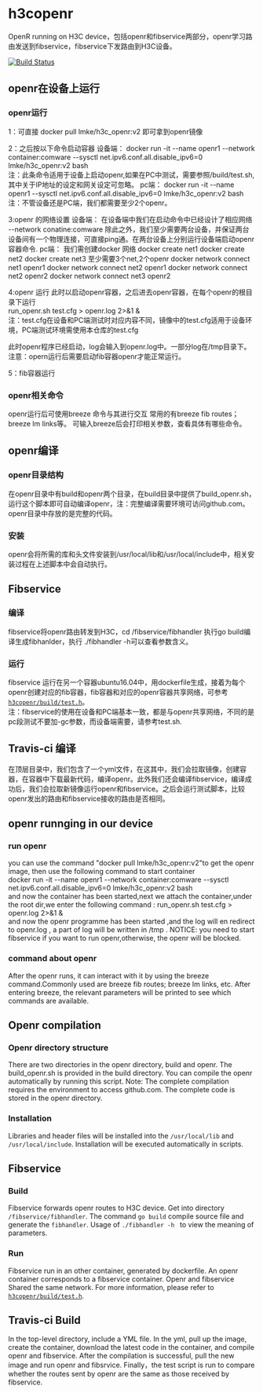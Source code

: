 # h3copenr
OpenR running on H3C device，包括openr和fibservice两部分，openr学习路由发送到fibservice，fibservice下发路由到H3C设备。

[![Build Status](https://www.travis-ci.org/h3copen/h3copenr.svg?branch=master)](https://www.travis-ci.org/h3copen/h3copenr) 

## openr在设备上运行
### openr运行
1：可直接 docker pull lmke/h3c_openr:v2 即可拿到openr镜像

2：之后按以下命令启动容器
设备端：
docker run -it --name openr1 --network container:comware --sysctl net.ipv6.conf.all.disable_ipv6=0 lmke/h3c_openr:v2 bash  
注：此条命令适用于设备上启动openr,如果在PC中测试，需要参照/build/test.sh,其中关于IP地址的设定和网关设定可忽略。 
pc端：
docker run -it --name openr1 --sysctl net.ipv6.conf.all.disable_ipv6=0 lmke/h3c_openr:v2 bash  
注：不管设备还是PC端，我们都需要至少2个openr。

3:openr 的网络设置
设备端：
在设备端中我们在启动命令中已经设计了相应网络 --network conatine:comware
除此之外，我们至少需要两台设备，并保证两台设备间有一个物理连接，可直接ping通。在两台设备上分别运行设备端启动openr容器命令.
pc端：
我们需创建docker 网络
docker create net1
docker create net2
docker create net3
至少需要3个net,2个openr
docker network connect net1 openr1
docker network connect net2 openr1
docker network connect net2 openr2
docker network connect net3 openr2

4:openr 运行
此时以启动openr容器，之后进去openr容器，在每个openr的根目录下运行  
run_openr.sh test.cfg > openr.log 2>&1 &   
注：test.cfg在设备和PC端测试时对应内容不同，镜像中的test.cfg适用于设备环境，PC端测试环境需使用本仓库的test.cfg  

此时openr程序已经启动，log会输入到openr.log中。一部分log在/tmp目录下。
注意：opern运行后需要启动fib容器openr才能正常运行。

5：fib容器运行


### openr相关命令
openr运行后可使用breeze 命令与其进行交互
常用的有breeze fib routes； breeze lm links等。
可输入breeze后会打印相关参数，查看具体有哪些命令。

## openr编译
### openr目录结构
在openr目录中有build和openr两个目录，在build目录中提供了build_openr.sh，运行这个脚本即可自动编译openr，注：完整编译需要环境可访问github.com。openr目录中存放的是完整的代码。

### 安装
openr会将所需的库和头文件安装到/usr/local/lib和/usr/local/include中，相关安装过程在上述脚本中会自动执行。

## Fibservice 
### 编译
fibservice将openr路由转发到H3C，cd /fibservice/fibhandler 执行go build编译生成fibhanlder，执行 ./fibhandler -h可以查看参数含义。
### 运行
fibservice 运行在另一个容器ubuntu16.04中，用dockerfile生成，接着为每个openr创建对应的fib容器，fib容器和对应的openr容器共享网络，可参考[`h3copenr/build/test.h`](https://github.com/h3copen/h3copenr/blob/master/build/test.sh)。  
注：fibservice的使用在设备和PC端基本一致，都是与openr共享网络，不同的是pc段测试不要加-gc参数，而设备端需要，请参考test.sh.    

## Travis-ci 编译
在顶层目录中，我们包含了一个yml文件，在这其中，我们会拉取镜像，创建容器，在容器中下载最新代码，编译openr。此外我们还会编译fibservice，编译成功后，我们会拉取新镜像运行openr和fibservice。之后会运行测试脚本，比较openr发出的路由和fibservice接收的路由是否相同。  


## openr runnging in our device
### run openr

you can use the command "docker pull lmke/h3c_openr:v2"to get the openr image,
then use the following command  to start container  
docker run -it --name openr1 --network container:comware --sysctl net.ipv6.conf.all.disable_ipv6=0 lmke/h3c_openr:v2 bash  
and now the container has been started,next we attach the container,under the root dir,we enter
the following command :
run_openr.sh test.cfg > openr.log 2>&1 &  
and now the openr programme has been started ,and the log will en redirect to openr.log , a part 
of log will be written in /tmp .
NOTICE: you need to start fibservice if you want to run openr,otherwise, the openr will be blocked. 

### command about openr
After the openr runs, it can interact with it by using the breeze command.Commonly used are breeze fib routes; breeze lm links, etc.
After entering breeze, the relevant parameters will be printed to see which commands are available.

## Openr compilation
### Openr directory structure
There are two directories in the openr directory, build and openr. The build_openr.sh is provided in the build directory. You can compile the openr automatically by running this script. Note: The complete compilation requires the environment to access github.com. The complete code is stored in the openr directory.


### Installation  
Libraries and header files will be installed into the `/usr/local/lib` and `/usr/local/include`. Installation will be executed automatically in scripts. 

## Fibservice
### Build
Fibservice forwards openr routes to H3C device. Get into directory `/fibservice/fibhandler`. The command `go build` compile source file and generate the `fibhandler`. Usage of  `./fibhandler -h ` to view the meaning of parameters.
### Run
Fibservice run in an other container, generated by dockerfile. An openr container corresponds to a fibservice container. Openr and fibservice Shared the same network. For more information, please refer to [`h3copenr/build/test.h`](https://github.com/h3copen/h3copenr/blob/master/build/test.sh).

## Travis-ci Build
In the top-level directory, include a YML file. In the yml, pull up the image, create the container, download the latest code in the container, and compile openr and fibservice. After the compilation is successful, pull the new image and run openr and fibsrvice. Finally，the test script is run to compare whether the routes sent by openr are the same as those received by fibservice.
